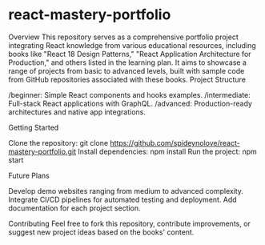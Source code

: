 # react-mastery-portfolio
Overview
This repository serves as a comprehensive portfolio project integrating React knowledge from various educational resources, including books like "React 18 Design Patterns," "React Application Architecture for Production," and others listed in the learning plan. It aims to showcase a range of projects from basic to advanced levels, built with sample code from GitHub repositories associated with these books.
Project Structure

/beginner: Simple React components and hooks examples.
/intermediate: Full-stack React applications with GraphQL.
/advanced: Production-ready architectures and native app integrations.

Getting Started

Clone the repository: git clone https://github.com/spideynolove/react-mastery-portfolio.git
Install dependencies: npm install
Run the project: npm start

Future Plans

Develop demo websites ranging from medium to advanced complexity.
Integrate CI/CD pipelines for automated testing and deployment.
Add documentation for each project section.

Contributing
Feel free to fork this repository, contribute improvements, or suggest new project ideas based on the books' content.
